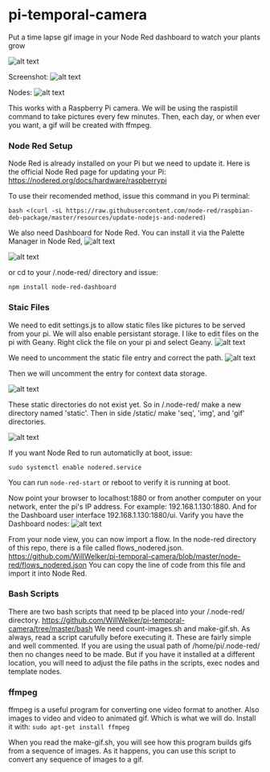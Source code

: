 # pi-temporal-camera
Put a time lapse gif image in your Node Red dashboard to watch your plants grow

![alt text](https://raw.githubusercontent.com/WillWelker/pi-temporal-camera/master/example-gifs/pea-shoots.gif "Example Gif")

Screenshot:
![alt text](https://raw.githubusercontent.com/WillWelker/pi-temporal-camera/master/images/Screenshot.png "Screenshot")

Nodes:
![alt text](https://raw.githubusercontent.com/WillWelker/pi-temporal-camera/master/images/nodes.png "nodes")

This works with a Raspberry Pi camera.  We will be using the raspistill command to take pictures every few minutes.
Then, each day, or when ever you want, a gif will be created with ffmpeg.

### Node Red Setup
Node Red is already installed on your Pi but we need to update it.  Here is the official Node Red page for updating your Pi:
https://nodered.org/docs/hardware/raspberrypi

To use their recomended method, issue this command in you Pi terminal:
```
bash <(curl -sL https://raw.githubusercontent.com/node-red/raspbian-deb-package/master/resources/update-nodejs-and-nodered)
```
We also need Dashboard for Node Red.  You can install it via the Palette Manager in Node Red, 
![alt text](https://raw.githubusercontent.com/WillWelker/pi-temporal-camera/master/images/menu.jpg "Menu")

![alt text](https://raw.githubusercontent.com/WillWelker/pi-temporal-camera/master/images/palette.jpg "Palette")

or
cd to your /.node-red/ directory and issue:
```
npm install node-red-dashboard
```

### Staic Files
We need to edit settings.js to allow static files like pictures to be served from your pi.  We will also enable persistant storage.  I like to edit files on the pi with Geany.  Right click the file on your pi and select Geany.
![alt text](https://raw.githubusercontent.com/WillWelker/pi-temporal-camera/master/images/geany.jpg "Geany")

We need to uncomment the static file entry and correct the path.
![alt text](https://raw.githubusercontent.com/WillWelker/pi-temporal-camera/master/images/httpStatic.png "httpStatic")

Then we will uncomment the entry for context data storage.

![alt text](https://raw.githubusercontent.com/WillWelker/pi-temporal-camera/master/images/contextStorage.png "ContextStorage")

These static directories do not exist yet.  So in /.node-red/ make a new directory named 'static'.  Then in side /static/ make 'seq', 'img', and 'gif' directories.

![alt text](https://raw.githubusercontent.com/WillWelker/pi-temporal-camera/master/images/static-directories.png "directories")

If you want Node Red to run automaticlly at boot, issue:
```
sudo systemctl enable nodered.service
```
You can run ```node-red-start``` or reboot to verify it is running at boot.

Now point your browser to localhost:1880 or from another computer on your network, enter the pi's IP address.
For example: 192.168.1.130:1880.
And for the Dashboard user interface 192.168.1.130:1880/ui.
Varify you have the Dashboard nodes:
![alt text](https://raw.githubusercontent.com/WillWelker/pi-temporal-camera/master/images/dash.png "Dashboard Nodes")



From your node view, you can now import a flow.  In the node-red directory of this repo, there is a file called
flows_nodered.json.
https://github.com/WillWelker/pi-temporal-camera/blob/master/node-red/flows_nodered.json
You can copy the line of code from this file and import it into Node Red.

### Bash Scripts
There are two bash scripts that need tp be placed into your /.node-red/ directory.
https://github.com/WillWelker/pi-temporal-camera/tree/master/bash
We need count-images.sh and make-gif.sh.  As always, read a script carufully before executing it.  These are fairly simple and well commented.
If you are using the usual path of /home/pi/.node-red/ then no changes need to be made.  But if you have it installed at a different location, you will need to adjust the file paths in the scripts, exec nodes and template nodes.

### ffmpeg
ffmpeg is a useful program for converting one video format to another.  Also images to video and video to animated gif.  Which is what we will do.
Install it with:
```sudo apt-get install ffmpeg```

When you read the make-gif.sh, you will see how this program builds gifs from a sequence of images.
As it happens, you can use this script to convert any sequence of images to a gif.



